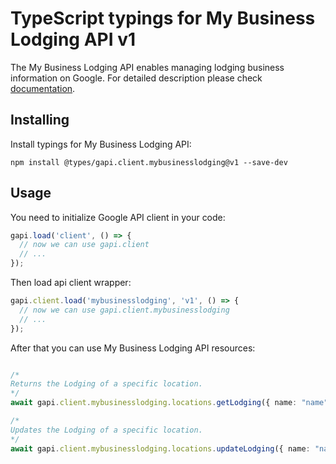 # TypeScript typings for My Business Lodging API v1

The My Business Lodging API enables managing lodging business information on Google.
For detailed description please check [documentation](https://developers.google.com/my-business/).

## Installing

Install typings for My Business Lodging API:

```
npm install @types/gapi.client.mybusinesslodging@v1 --save-dev
```

## Usage

You need to initialize Google API client in your code:

```typescript
gapi.load('client', () => {
  // now we can use gapi.client
  // ...
});
```

Then load api client wrapper:

```typescript
gapi.client.load('mybusinesslodging', 'v1', () => {
  // now we can use gapi.client.mybusinesslodging
  // ...
});
```



After that you can use My Business Lodging API resources:

```typescript

/*
Returns the Lodging of a specific location.
*/
await gapi.client.mybusinesslodging.locations.getLodging({ name: "name",  });

/*
Updates the Lodging of a specific location.
*/
await gapi.client.mybusinesslodging.locations.updateLodging({ name: "name",  });
```
